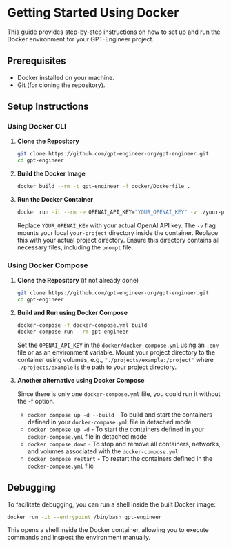 # Getting Started Using Docker

This guide provides step-by-step instructions on how to set up and run the Docker environment for your GPT-Engineer project.

## Prerequisites

- Docker installed on your machine.
- Git (for cloning the repository).

## Setup Instructions

### Using Docker CLI

1. **Clone the Repository**

    ```bash
    git clone https://github.com/gpt-engineer-org/gpt-engineer.git
    cd gpt-engineer
    ```

2. **Build the Docker Image**

    ```bash
    docker build --rm -t gpt-engineer -f docker/Dockerfile .
    ```

3. **Run the Docker Container**

    ```bash
    docker run -it --rm -e OPENAI_API_KEY="YOUR_OPENAI_KEY" -v ./your-project:/project gpt-engineer
    ```

    Replace `YOUR_OPENAI_KEY` with your actual OpenAI API key. The `-v` flag mounts your local `your-project` directory inside the container. Replace this with your actual project directory.  Ensure this directory contains all necessary files, including the `prompt` file.

### Using Docker Compose

1. **Clone the Repository** (if not already done)

    ```bash
    git clone https://github.com/gpt-engineer-org/gpt-engineer.git
    cd gpt-engineer
    ```

2. **Build and Run using Docker Compose**

    ```bash
    docker-compose -f docker-compose.yml build
    docker-compose run --rm gpt-engineer
    ```

    Set the `OPENAI_API_KEY` in the `docker/docker-compose.yml` using an `.env` file or as an environment variable. Mount your project directory to the container using volumes, e.g., `"./projects/example:/project"` where `./projects/example` is the path to your project directory.

3. **Another alternative using Docker Compose**

    Since there is only one `docker-compose.yml` file, you could run it without the -f option.
    - `docker compose up -d --build` - To build and start the containers defined in your `docker-compose.yml` file in detached mode
    - `docker compose up -d` - To start the containers defined in your `docker-compose.yml` file in detached mode
    - `docker compose down` - To stop and remove all containers, networks, and volumes associated with the `docker-compose.yml`
    - `docker compose restart` - To restart the containers defined in the `docker-compose.yml` file

## Debugging

To facilitate debugging, you can run a shell inside the built Docker image:

```bash
docker run -it --entrypoint /bin/bash gpt-engineer
```

This opens a shell inside the Docker container, allowing you to execute commands and inspect the environment manually.
